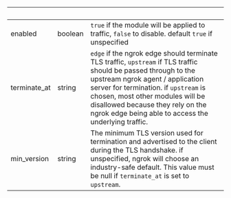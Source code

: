 <!-- Code generated for API Clients. DO NOT EDIT. -->

| &nbsp;       | &nbsp;  | &nbsp;                                                                                                                                                                                                                                                                                                                      |
| ------------ | ------- | --------------------------------------------------------------------------------------------------------------------------------------------------------------------------------------------------------------------------------------------------------------------------------------------------------------------------- |
| enabled      | boolean | `true` if the module will be applied to traffic, `false` to disable. default `true` if unspecified                                                                                                                                                                                                                          |
| terminate_at | string  | `edge` if the ngrok edge should terminate TLS traffic, `upstream` if TLS traffic should be passed through to the upstream ngrok agent / application server for termination. if `upstream` is chosen, most other modules will be disallowed because they rely on the ngrok edge being able to access the underlying traffic. |
| min_version  | string  | The minimum TLS version used for termination and advertised to the client during the TLS handshake. if unspecified, ngrok will choose an industry-safe default. This value must be null if `terminate_at` is set to `upstream`.                                                                                             |
